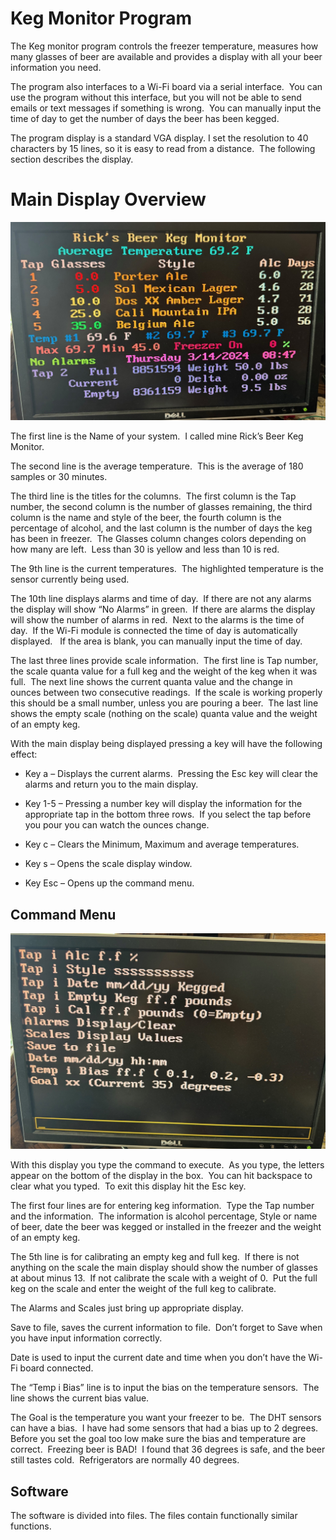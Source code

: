 # Keg Monitor Program

The Keg monitor program controls the freezer temperature, measures how
many glasses of beer are available and provides a display with all your
beer information you need. 

The program also interfaces to a Wi-Fi board via a serial interface. 
You can use the program without this interface, but you will not be able
to send emails or text messages if something is wrong.  You can manually
input the time of day to get the number of days the beer has been
kegged.

The program display is a standard VGA display. I set the resolution to
40 characters by 15 lines, so it is easy to read from a distance.  The
following section describes the display.

# Main Display Overview

![](main.jpg)

The first line is the Name of your system.  I called mine Rick’s Beer
Keg Monitor.

The second line is the average temperature.  This is the average of 180
samples or 30 minutes.

The third line is the titles for the columns.  The first column is the
Tap number, the second column is the number of glasses remaining, the
third column is the name and style of the beer, the fourth column is the
percentage of alcohol, and the last column is the number of days the keg
has been in freezer.  The Glasses column changes colors depending on how
many are left.  Less than 30 is yellow and less than 10 is red.

The 9th line is the current temperatures.  The highlighted temperature
is the sensor currently being used. 

The 10th line displays alarms and time of day.  If there are not any
alarms the display will show “No Alarms” in green.  If there are alarms
the display will show the number of alarms in red.  Next to the alarms
is the time of day.  If the Wi-Fi module is connected the time of day is
automatically displayed.   If the area is blank, you can manually input
the time of day.

The last three lines provide scale information.  The first line is Tap
number, the scale quanta value for a full keg and the weight of the keg
when it was full.  The next line shows the current quanta value and the
change in ounces between two consecutive readings.  If the scale is
working properly this should be a small number, unless you are pouring a
beer.  The last line shows the empty scale (nothing on the scale) quanta
value and the weight of an empty keg.

With the main display being displayed pressing a key will have the
following effect:

- Key a – Displays the current alarms.  Pressing the Esc key will clear
  the alarms and return you to the main display.

- Key 1-5 – Pressing a number key will display the information for the
  appropriate tap in the bottom three rows.  If you select the tap
  before you pour you can watch the ounces change.

- Key c – Clears the Minimum, Maximum and average temperatures.

- Key s – Opens the scale display window.

- Key Esc – Opens up the command menu.

## **Command Menu**

![](cmd.jpg)

With this display you type the command to execute.  As you type, the
letters appear on the bottom of the display in the box.  You can hit
backspace to clear what you typed.  To exit this display hit the Esc
key.

The first four lines are for entering keg information.  Type the Tap
number and the information.  The information is alcohol percentage,
Style or name of beer, date the beer was kegged or installed in the
freezer and the weight of an empty keg.

The 5th line is for calibrating an empty keg and full keg.  If there is
not anything on the scale the main display should show the number of
glasses at about minus 13.  If not calibrate the scale with a weight of
0.  Put the full keg on the scale and enter the weight of the full keg
to calibrate.

The Alarms and Scales just bring up appropriate display.

Save to file, saves the current information to file.  Don’t forget to
Save when you have input information correctly.

Date is used to input the current date and time when you don’t have the
Wi-Fi board connected.

The “Temp i Bias” line is to input the bias on the temperature sensors. 
The line shows the current bias value.

The Goal is the temperature you want your freezer to be.  The DHT
sensors can have a bias.  I have had some sensors that had a bias up to
2 degrees.  Before you set the goal too low make sure the bias and
temperature are correct.  Freezing beer is BAD!  I found that 36 degrees
is safe, and the beer still tastes cold.  Refrigerators are normally 40
degrees.

## Software

The software is divided into files. The files contain functionally
similar functions.

